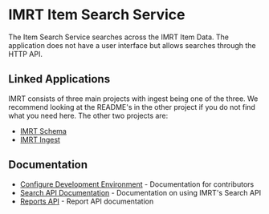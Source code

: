 # IMRT Item Search Service

The Item Search Service searches across the IMRT Item Data.  The application does not have a user interface but allows searches through the HTTP API.

## Linked Applications
IMRT consists of three main projects with ingest being one of the three.  We recommend looking at the README's in the other project if you do not find what you need here.  The other two projects are:

* [IMRT Schema](https://github.com/SmarterApp/AP_IMRT_Schema)
* [IMRT Ingest](https://github.com/SmarterApp/AP_IMRT_ItemIngestService)

## Documentation
* [Configure Development Environment](docs/configure_development.md) - Documentation for contributors
* [Search API Documentation](docs/Item_Search_Service_API.md) - Documentation on using IMRT's Search API
* [Reports API](docs/reports.md) - Report API documentation